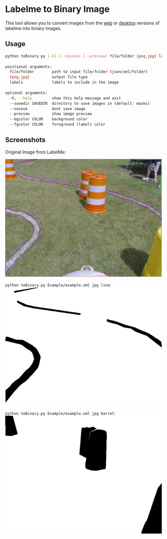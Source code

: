 # Labelme to Binary Image

This tool allows you to convert images from the [web](http://labelme.csail.mit.edu/) or [desktop](https://github.com/wkentaro/labelme) versions of labelme into binary images.

## Usage

```bash
python toBinary.py [-h] [--nosave] [--preview] file/folder {png,jpg} labels [labels ...]

positional arguments:
  file/folder        path to input file/folder (json/xml/folder)
  {png,jpg}          output file type
  labels             labels to include in the image

optional arguments:
  -h, --help         show this help message and exit
  --savedir SAVEDIR  directory to save images in (default: masks)
  --nosave           dont save image
  --preview          show image preview
  --bgcolor COLOR    background color
  --fgcolor COLOR    foreground (label) color
```

## Screenshots
Original Image from LabelMe:

![Original Image](Example/example.jpg)

`python toBinary.py Example/example.xml jpg line`:
![Original Image](Example/example-line.jpg)

`python toBinary.py Example/example.xml jpg barrel`:
![Original Image](Example/example-barrel.jpg)
